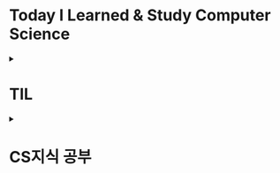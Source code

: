 # Today I Learned & Study Computer Science

<details>
<summary><h1>TIL</h1></summary>
  
### 기록
#### 2024-03
- [2024-03-27 기록](https://github.com/pie0902/TIL/blob/main/Spring/Study%20Diary/2024-03-27%20TIL.md)
- [2024-03-28 기록](https://github.com/pie0902/TIL/blob/main/Spring/Study%20Diary/2024-03-28%20TIL.md)
- [2024-03-29 기록](https://github.com/pie0902/TIL/blob/main/Spring/Study%20Diary/2024-03-29%20TIL.md)
- [2024-03-31 기록](https://github.com/pie0902/TIL/blob/main/Spring/Study%20Diary/2024-03-31%20TIL.md)
#### 2024-04
- [2024-04-01 기록](https://github.com/pie0902/TIL/blob/main/Spring/Study%20Diary/2024-04-01%20TIL.md)
#### Spring Boot Practices
- 2024-03-20 [쿼리 방식에 따른 전체조회 메서드 실행속도](https://github.com/pie0902/TIL/blob/main/Spring/SpringBootPractices/1.%EC%BF%BC%EB%A6%AC%20%EB%B0%A9%EC%8B%9D%EC%97%90%20%EB%94%B0%EB%A5%B8%20%EC%A0%84%EC%B2%B4%EC%A1%B0%ED%9A%8C%20%EB%A9%94%EC%84%9C%EB%93%9C%EC%9D%98%20%EC%8B%A4%ED%96%89%EC%86%8D%EB%8F%84.md)
- 2024-03-28 [Spring Data JPA를 활용한 리뷰 생성 로직 구현](https://github.com/pie0902/TIL/blob/main/Spring/SpringBootPractices/2.Spring%20Data%20JPA%EB%A5%BC%20%ED%99%9C%EC%9A%A9%ED%95%9C%20%EB%A6%AC%EB%B7%B0%20%EC%83%9D%EC%84%B1%20%EB%A1%9C%EC%A7%81%20%EA%B5%AC%ED%98%84.md)
- 2024-04-01 [Redis 캐싱으로 Spring Boot 애플리케이션 속도 향상시키기](https://github.com/pie0902/TIL/blob/main/Spring/SpringBootPractices/3.Redis%20%EC%BA%90%EC%8B%B1%EC%9C%BC%EB%A1%9C%20Spring%20Boot%20%EC%95%A0%ED%94%8C%EB%A6%AC%EC%BC%80%EC%9D%B4%EC%85%98%20%EC%86%8D%EB%8F%84%20%ED%96%A5%EC%83%81%EC%8B%9C%ED%82%A4%EA%B8%B0.md)
- 2024-04-01 [Redis를 사용한 동시성 제어](https://github.com/pie0902/TIL/blob/main/Spring/SpringBootPractices/4.Redis%EB%A5%BC%20%EC%82%AC%EC%9A%A9%ED%95%9C%20%EB%8F%99%EC%8B%9C%EC%84%B1%20%EC%A0%9C%EC%96%B4.md)
- 2024-04-04 [동시성 제어에서 겪은 문제 해결 과정](https://github.com/pie0902/TIL/blob/main/Spring/SpringBootPractices/5.%EB%8F%99%EC%8B%9C%EC%84%B1%20%EC%A0%9C%EC%96%B4%EC%97%90%EC%84%9C%20%EA%B2%AA%EC%9D%80%20%EB%AC%B8%EC%A0%9C%20%ED%95%B4%EA%B2%B0%20%EA%B3%BC%EC%A0%95.md)
- 2024-04-06 [배포 환경을 위한 단일 Redis 인스턴스: AWS ElasticCache 활용법](https://github.com/pie0902/TIL/blob/main/Spring/SpringBootPractices/6.%EB%B0%B0%ED%8F%AC%20%ED%99%98%EA%B2%BD%EC%9D%84%20%EC%9C%84%ED%95%9C%20%EB%8B%A8%EC%9D%BC%20Redis%20%EC%9D%B8%EC%8A%A4%ED%84%B4%EC%8A%A4:%20AWS%20ElasticCache%20%ED%99%9C%EC%9A%A9%EB%B2%95.md)
#### Library
- Jackson
  * 2024-03-31 [Object Mapper](https://github.com/pie0902/TIL/blob/main/Spring/Library/Jackson/ObjectMapper.md)
</details>
<details>
<summary><h1>CS지식 공부</h1></summary>
  
## Web
#### NetWork
- [HTTP&HTTPS란?](https://github.com/pie0902/TIL/blob/main/Spring/Web/Network/HTTP%26HTTPS.md)
- [HTTP status code](https://github.com/pie0902/TIL/blob/main/Spring/Web/Network/HTTP_status_code.md)
- [OSI 7계층](https://github.com/pie0902/TIL/blob/main/Spring/Web/Network/OSI_7_%EA%B3%84%EC%B8%B5.md)
#### REST
- [REST API](https://github.com/pie0902/TIL/blob/main/Spring/Web/REST/REST_API.md)
## DataBase
#### Concurrency
- [동시성 제어](https://github.com/pie0902/TIL/blob/main/Spring/DataBase/Concurrency/%EB%8F%99%EC%8B%9C%EC%84%B1%20%EC%A0%9C%EC%96%B4.md)
- [Index](https://github.com/pie0902/TIL/blob/main/Spring/DataBase/index.md)

## Spring
#### Spring 기초 개념 정리
- [Spring MVC 기초 개념 정리](https://github.com/pie0902/TIL/blob/main/Spring/mvc/mvc.md)
- [Ioc&DI](https://github.com/pie0902/TIL/blob/main/Spring/Core_Concepts/IoC%26DI.md)
- [MVC의 생명주기](https://github.com/pie0902/TIL/blob/main/Spring/mvc/mvc%EC%9D%98%20%EC%83%9D%EB%AA%85%EC%A3%BC%EA%B8%B0.md)
</details>

